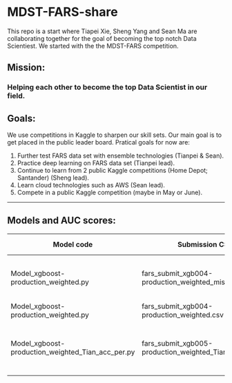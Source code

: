 # MDST-FARS-share

This repo is a start where Tiapei Xie, Sheng Yang and Sean Ma are collaborating together for the goal of becoming the top notch Data Scientiest. We started with the the MDST-FARS competition.

## Mission:
### Helping each other to become the top Data Scientist in our field.

## Goals:
We use competitions in Kaggle to sharpen our skill sets. Our main goal is to get placed in the public leader board. Pratical goals for now are:

1. Further test FARS data set with ensemble technologies (Tianpei & Sean).
2. Practice deep learning on FARS data set (Tianpei lead).
3. Continue to learn from 2 public Kaggle competitions (Home Depot; Santander) (Sheng lead).
5. Learn cloud technologies such as AWS (Sean lead).
4. Compete in a public Kaggle competition (maybe in May or June).

------

## Models and AUC scores:

| Model code                           | Submission CSV                                     | Public Score | Private Score |Note   |
|--------------------------------------|----------------------------------------------------|--------------|---------------|-------|
| Model_xgboost-production_weighted.py |fars_submit_xgb004-production_weighted_missing.csv | 0.87135      |	0.86657    |No change using missing option |
| Model_xgboost-production_weighted.py |fars_submit_xgb004-production_weighted.csv| 0.87135      |	0.86657    |       |
| Model_xgboost-production_weighted_Tian_acc_per.py|fars_submit_xgb005-production_weighted_Tian_acc_per.csv | 0.85757    |	0.85050    | Seems like 2 tables with dummies are ok    |
  